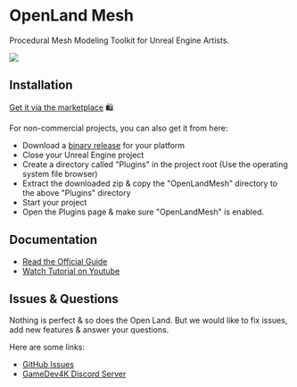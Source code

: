 # OpenLand Mesh

Procedural Mesh Modeling Toolkit for Unreal Engine Artists.

[![](https://user-images.githubusercontent.com/50838/127510236-d8d2b441-328c-4898-a488-d386b8441115.png)](https://youtu.be/U9EwLogF5RA)

## Installation

[Get it via the marketplace](https://bit.ly/get-openland-mesh) 🛍️

For non-commercial projects, you can also get it from here:

* Download a [binary release](https://github.com/GameDev4K/openland-mesh/releases) for your platform
* Close your Unreal Engine project
* Create a directory called "Plugins" in the project root (Use the operating system file browser)
* Extract the downloaded zip & copy the "OpenLandMesh" directory to the above "Plugins" directory
* Start your project
* Open the Plugins page & make sure "OpenLandMesh" is enabled.

## Documentation

* [Read the Official Guide](https://gamedev4k.notion.site/OpenLand-Mesh-b625bb19cd434cd598aecccdec7b15cd)
* [Watch Tutorial on Youtube](https://www.youtube.com/watch?v=U9EwLogF5RA&list=PLsyGu3bA_w_BTFT1n2xWtF6ZkLanVS6GG)

## Issues & Questions

Nothing is perfect & so does the Open Land. But we would like to fix issues, add new features & answer your questions.

Here are some links:

* [GitHub Issues](https://github.com/GameDev4K/openland-mesh/issues)
* [GameDev4K Discord Server](https://discord.gg/DK9cMn9eFV)